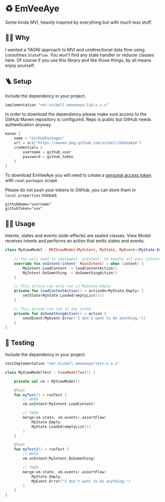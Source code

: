 # ♻️ EmVeeAye
Some kinda MVI, heavily inspired by everything but with much less stuff.

## 🙋🏽 Why
I wanted a YAGNI approach to MVI and unidirectional data flow using coroutines `StateFlow`. You won’t find any state handler or reducer classes here. Of course if you use this library and like those things, by all means enjoy yourself.

## 🪜 Setup
Include the dependency in your project.
```groovy
implementation "net.nicbell.emveeaye:lib:x.x.x"
```

In order to download the dependency please make sure access to the GitHub Maven repository is configured. Repo is public but GitHub needs authentication anyway.
```gradle
maven {
    name = "GitHubPackages"
    url = uri("https://maven.pkg.github.com/nicbell/EmVeeAye")
    credentials {
        username = github_user
        password = github_token
    }
}
```
To download EmVeeAye you will need to create a [personal access token](https://github.com/settings/tokens) with `read:packages` scope.

Please do not push your tokens to GitHub, you can store them in `local.properties` instead.
```properties
githubName="username"
githubToken="xxx"
```

## 🏄🏽 Usage

Intents, states and events (side-effects) are sealed classes. View Model receives intents and performs an action that emits states and events.

```kotlin
class MyViewModel : MVIViewModel<MyIntent, MyState, MyEvent>(MyState.Empty) {
    
    // You will need to implement `onIntent` to handle all your intents
    override fun onIntent(intent: MainIntent) = when (intent) {
        MyIntent.LoadContent -> loadContentAction()
        MyIntent.DoSomething -> doSomethingAction()
    }

    // This action can only run in MyState.Empty
    private fun loadContentAction() = actionOn<MyState.Empty> {
        setState(MyState.Loaded(emptyList()))
    }

    // This action can run in any state
    private fun doSomethingAction() = action {
        sendEvent(MyEvent.Error("I don't want to do anything."))
    }
}
```

## 🔬 Testing

Include the dependency in your project.
```groovy
testImplementation "net.nicbell.emveeaye:test:x.x.x"
```

```kotlin
class MyViewModelTest : ViewModelTest() {

    private val vm = MyViewModel()

    @Test
    fun myTest() = runTest {
        // WHEN
        vm.onIntent(MyIntent.LoadContent)

        // THEN
        merge(vm.state, vm.events).assertFlow(
            MyState.Empty,
            MyState.Loaded(emptyList())
        )
    }

    @Test
    fun myTest2() = runTest {
        // WHEN
        vm.onIntent(MyIntent.DoSomething)

        // THEN
        merge(vm.state, vm.events).assertFlow(
            MyState.Empty,
            MyEvent.Error("I don't want to do anything.")
        )
    }
}
```
